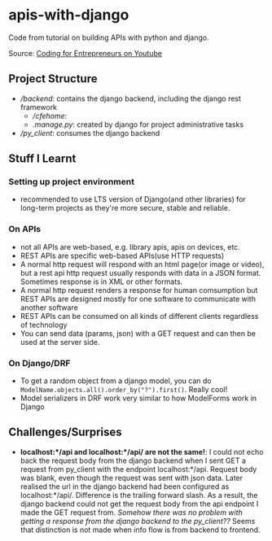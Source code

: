 # apis-with-django

Code from tutorial on building APIs with python and django.

Source: [Coding for Entrepreneurs on Youtube](https://www.youtube.com/watch?v=c708Nf0cHrs)

## Project Structure
- */backend*: contains the django backend, including the django rest framework
    - */cfehome*:
    - *.manage.py*: created by django for project administrative tasks
- */py_client*: consumes the django backend


## Stuff I Learnt

### Setting up project environment
- recommended to use LTS version of Django(and other libraries) for long-term projects as they're more secure, stable and reliable.


### On APIs
- not all APIs are web-based, e.g. library apis, apis on devices, etc. 
- REST APIs are specific web-based APIs(use HTTP requests)
- A normal http request will respond with an html page(or image or video), but a rest api http request usually responds with data in a JSON format. Sometimes response is in XML or other formats.
- A normal http request renders a response for human comsumption but REST APIs are designed mostly for one software to communicate with another software
- REST APIs can be consumed on all kinds of different clients regardless of technology
- You can send data (params, json) with a GET request and can then be used at the server side.


### On Django/DRF
- To get a random object from a django model, you can do `ModelName.objects.all().order_by("?").first()`. Really cool!
- Model serializers in DRF work very similar to how ModelForms work in Django



## Challenges/Surprises
- **localhost:\*/api and localhost:\*/api/ are not the same!**: I could not echo back the request body from the django backend when I sent GET a request from py_client with the endpoint localhost:\*/api. Request body was blank, even though the request was sent with json data. Later realised the url in the django backend had been configured as localhost:\*/api/. Difference is the trailing forward slash. As a result, the django backend could not get the request body from the api endpoint I made the GET request from. *Somehow there was no problem with getting a response from the django backend to the py_client??* Seems that distinction is not made when info flow is from backend to frontend.